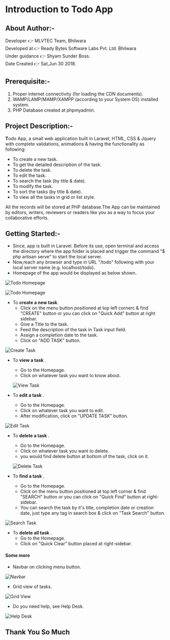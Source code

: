 
# Introduction to Todo App
  
  
## About Author:-

Developer	:point_right: MLVTEC Team, Bhilwara  
Developed at :point_right: Ready Bytes Software Labs Pvt. Ltd. Bhilwara  
Under guidance :point_right: Shyam Sunder Boss.  
Date Created :point_right: Sat,Jun 30 2018.  

## Prerequisite:-

1. Proper internet connectivity (for loading the CDN documents). 
2. WAMP/LAMP/MAMP/XAMPP (according to your System OS) installed system.
3. PHP Database created at phpmyadmin.

## Project Description:-

**T**odo App, a small web application built in Laravel, HTML, CSS  &amp; Jquery with complete validations, animations &
     having the functionality as following:
 * To create a new task.  
 * To get the detailed description of the task.  
 * To delete the task.  
 * To edit the task.  
 * To search the task (by title & date).  
 * To modify the task.  
 * To sort the tasks (by title & date).  
 * To view all the tasks in grid or list style.  
     
All the records will be stored at PHP database.The App can be maintained by editors, writers, reviewers or readers like you as a way to focus your collaborative efforts.  

## Getting Started:-  

* Since, app is built in Laravel. Before its use, open terminal and access the directory 
             where the app folder is placed and trigger the command "$ php artisan serve" to start the local server.  
* Now,reach any browser and type in URL "/todo" following with your local server name (e.g. localhost/todo).  
* Homepage of the app would be displayed as below shown.  

![Todo Homepage](https://github.com/Rajs0ni/Web-Apps/blob/master/todo_using_Laravel/screenshots/homepage.png)  

![Todo Homepage](https://github.com/Rajs0ni/Web-Apps/blob/master/todo_using_Laravel/screenshots/homepage(1).png)  

* To __create a new task__.  
    * Click on the menu button positioned at top left cornerc &amp; find "CREATE" button or you can click on "Quick Add" button at right sidebar.  
    * Give a Title to the task.  
    * Feed the description of the task in Task input field.   
    * Assign a completion date to the task.  
    * Click on "ADD TASK" button.  
       
 ![Create Task](https://github.com/Rajs0ni/Web-Apps/blob/master/todo_using_Laravel/screenshots/createTask.png)  
 
* To __view a task__ .  
    * Go to the Homepage.  
    * Click on whatever task you want to know about.  
  
  ![View Task](https://github.com/Rajs0ni/Web-Apps/blob/master/todo_using_Laravel/screenshots/viewTask.png)  
 
 * To __edit a task__ .  
     * Go to the Homepage.  
     * Click on whatever task you want to edit.  
     * After modification, click on "UPDATE TASK" button.  
    
![Edit Task](https://github.com/Rajs0ni/Web-Apps/blob/master/todo_using_Laravel/screenshots/editTask.png)  

* To __delete a task__ .  
     * Go to the Homepage.  
     * Click on whatever task you want to delete.  
     * you would find delete button at bottom of the task, click on it.  
     
  ![Delete Task](https://github.com/Rajs0ni/Web-Apps/blob/master/todo_using_Laravel/screenshots/viewTask.png)  
  
 * To __find a task__ .  
    * Go to the Homepage.  
    * Click on the menu button positioned at top left corner & find "SEARCH" button or you can click on "Quick Find" button at right-sidebar.  
    * You can search the task by it's title, completion date or creation date, just type any tag in search box & click on "Task Search" button.  
  
 ![Search Task](https://github.com/Rajs0ni/Web-Apps/blob/master/todo_using_Laravel/screenshots/searchTask.png)  
 
 * To __delete all task__ .  
     * Go to the Homepage.  
     * Click on "Quick Clear" button placed at right-sidebar.  
 
 #### Some more  
 
 * Navbar on clicking menu button.
 
 ![Navbar](https://github.com/Rajs0ni/Web-Apps/blob/master/todo_using_Laravel/screenshots/menubutton.png)  
 
 * Grid view of tasks.  
 
 ![Grid View](https://github.com/Rajs0ni/Web-Apps/blob/master/todo_using_Laravel/screenshots/gridview.png)  
 
 * Do you need help, see Help Desk.  
 
  ![Help Desk](https://github.com/Rajs0ni/Web-Apps/blob/master/todo_using_Laravel/screenshots/helpdesk.png)  
 
  Thank You So Much  
  ---

